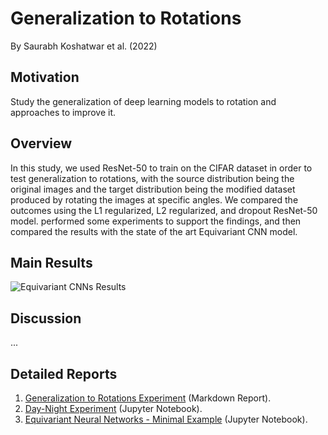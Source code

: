 # Generalization to Rotations

By Saurabh Koshatwar et al. (2022)

## Motivation

Study the generalization of deep learning models to rotation and approaches to improve it.

## Overview

In this study, we used ResNet-50 to train on the CIFAR dataset in order to test generalization to rotations, with the source distribution being the original images and the target distribution being the modified dataset produced by rotating the images at specific angles. We compared the outcomes using the L1 regularized, L2 regularized, and dropout ResNet-50 model. performed some experiments to support the findings, and then compared the results with the state of the art Equivariant CNN model.

## Main Results


![Equivariant CNNs Results](reports/e2cnn_results.jpg=300x450)

## Discussion

...

## Detailed Reports

 1. [Generalization to Rotations Experiment](reports/generalization_to_rotations.md) (Markdown Report).
 2. [Day-Night Experiment](reports/day_night_experiment.ipynb) (Jupyter Notebook).
 4. [Equivariant Neural Networks - Minimal Example](reports/equivariant_neural_networks.ipynb) (Jupyter Notebook).
